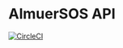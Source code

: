# AlmuerSOS API

[![CircleCI](https://circleci.com/gh/ekauffmann/AlmuerSOS-API.svg?style=svg&circle-token=38533dbcc705ae31af42e8ab91043b33ee8f18ce)](https://circleci.com/gh/ekauffmann/AlmuerSOS-API)
